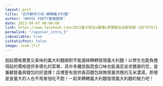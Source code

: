 ```yaml
---
layout: post
title: "合作夥伴介紹-轉轉義大利麵"
author: "WHOSE PARTY籌備團隊"
date: 2021-08-07 08:00:00
link: https://www.facebook.com/2021臺大物治x護理x資管聯合迎新宿營-102707671523379/
permalink: "/sponsor_intro_5"
isAvailable: true
isStaticPost: false
image: road.jfif
---
```


說起價格實惠又美味的義大利麵絕對不能漏掉轉轉發現義大利麵！以學生也能負擔得起的價格提供多樣化的菜單，其中多纖低脂蔬食口味也能滿足追求健康的您，是兼顧營養與錢包的好選擇！店裡更有提供香蒜麵包與無限量供應的玉米濃湯，即便是食量大的人也不用害怕吃不飽！一起來轉轉義大利麵發現義大利麵的魅力吧！